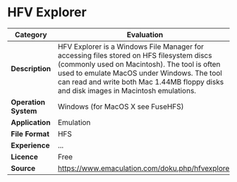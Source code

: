 # HFV Explorer

| Category | Evaluation |
| --- | --- |
| **Description**  | HFV Explorer is a Windows File Manager for accessing files stored on HFS filesystem discs (commonly used on Macintosh). The tool is often used to emulate MacOS under Windows. The tool can read and write both Mac 1.44MB floppy disks and disk images in Macintosh emulations. |
| **Operation System**  | Windows (for MacOS X see FuseHFS)  |
| **Application**  | Emulation  |
| **File Format** | HFS |
| **Experience** | ... |
| **Licence** | Free |
| **Source** | 	https://www.emaculation.com/doku.php/hfvexplorer |
